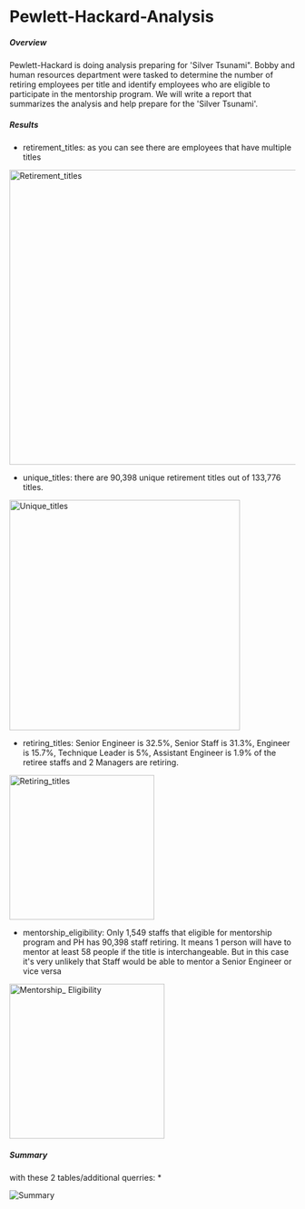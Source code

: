 # Pewlett-Hackard-Analysis

##### Overview
Pewlett-Hackard is doing analysis preparing for 'Silver Tsunami". Bobby and human resources department were tasked to determine the number of retiring employees per title and identify employees who are eligible to participate in the mentorship program. We will write a report that summarizes the analysis and help prepare for the 'Silver Tsunami'.

##### Results
* retirement_titles: as you can see there are employees that have multiple titles

<img width="520" alt="Retirement_titles" src="https://user-images.githubusercontent.com/70301884/95859325-0c395600-0d24-11eb-945c-38acb962f3fa.png">

* unique_titles: there are 90,398 unique retirement titles out of 133,776 titles. 

<img width="406" alt="Unique_titles" src="https://user-images.githubusercontent.com/70301884/95859344-152a2780-0d24-11eb-83d1-742e2b496a45.png">

* retiring_titles: Senior Engineer is 32.5%, Senior Staff is 31.3%, Engineer is 15.7%, Technique Leader is 5%, Assistant Engineer is 1.9% of the retiree staffs and 2 Managers are retiring.

<img width="255" alt="Retiring_titles" src="https://user-images.githubusercontent.com/70301884/95859349-19564500-0d24-11eb-98f5-1479ab8110a3.png">

* mentorship_eligibility: Only 1,549 staffs that eligible for mentorship program and PH has 90,398 staff retiring. It means 1 person will have to mentor at least 58 people if the title is interchangeable. But in this case it's very unlikely that Staff would be able to mentor a Senior Engineer or vice versa

<img width="273" alt="Mentorship_ Eligibility" src="https://user-images.githubusercontent.com/70301884/95859356-1d826280-0d24-11eb-9c0c-56132cf23e0d.png">


##### Summary

with these 2 tables/additional querries:
* 



![Summary](https://user-images.githubusercontent.com/70301884/95873398-832b1a80-0d35-11eb-97a8-295770ec252c.png)

